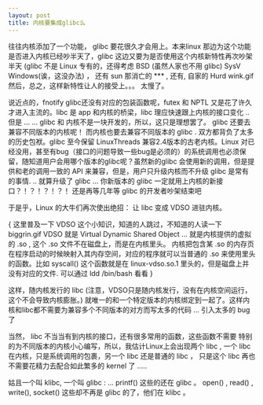 ```yaml
---
layout: post
title: 内核要集成glibc么
---
```


往往内核添加了一个功能， glibc 要花很久才会用上。本来linux 那边为这个功能是否进入内核已经吵半天了，glibc
这边又要为是否使用这个内核新特性再次吵架半天 (glibc 不是 Linux 专有的，还得考虑 BSD (虽然人家也不用 glibc)
SysV Windows(诶，这没办法) ， 还有 sun 那消亡的 *** , 还有, 自家的 Hurd  wink.gif
然后，总之，这样新特性让人的接受上。。。 太慢了。

说近点的，fnotify glibc还没有对应的包装函数呢，futex 和 NPTL 又是花了许久才进入主流的。libc 是 app
和内核的桥梁，libc 理应快速跟上内核的接口变化 .. 但是 ... ... glibc 和 内核不是一块开发的，所以，这只是理想罢了。
glibc 还要去兼容不同版本的内核呢！
而内核也要去兼容不同版本的 glibc . 双方都背负了太多的历史包袱。glibc 至今保留 LinuxThreads
兼容2.4版本的古老内核。Linux
对已经没用，甚至有bug（接口的问题导致一些bug是必须的）的系统调用也必须保留，随知道用户会用哪个版本的glibc呢？虽然新的glibc
会使用新的调用，但是提供和老的调用一致的 API 来兼容，但是，用户只升级内核而不升级 glibc 是常有的事情. .. 就算升级了
glibc ... 你新版本的 glibc 一定就用上内核的新接口？！？！？！？！ 还是再等几年等 glibc 的开发者吵架结束吧

于是乎，Linux 的大牛们再次使出绝招： 让 libc 变成 VDSO 进驻内核。

{
这里普及一下 VDSO 这个小知识，知道的人跳过，不知道的人读一下 biggrin.gif
VDSO 就是 Virtual Dynamic Shared Object ... 就是内核提供的虚拟的 .so , 这个 .so
文件不在磁盘上，而是在内核里头。
内核把包含某 .so 的内存页在程序启动的时候映射入其内存空间，对应的程序就可以当普通的 .so 来使用里头的函数。比如 syscall()
这个函数就是在 linux-vdso.so.1 里头的，但是磁盘上并没有对应的文件. 可以通过 ldd /bin/bash 看看
}

这样，随内核发行的 libc (注意，VDSO只是随内核发行，没有在内核空间运行，这个不会导致内核膨胀。)
就唯一的和一个特定版本的内核绑定到一起了。这样内核和libc都不需要为兼容多个不同版本的对方而写太多的代码 ... 引入太多的 bug 了

当然， libc 不当当有到内核的接口，还有很多常用的函数，这些函数不需要
特别的为不同版本的内核小心编写，所以，我估计Linux上会出现两个 libc , 一个 libc 在内核，只是系统调用的包裹，另一个
libc 还是普通的 libc ， 只是这个 libc 再也不需要花精力去配合如此繁多的 kernel 了 .....

姑且一个叫  klibc, 一个叫 glibc :
... printf() 这些的还在 glibc  。 open() , read() , write(), socket()
这些却不再是 glibc 的了，他们在 klibc 。 